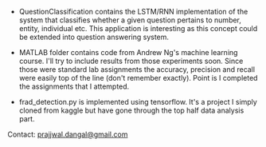 * QuestionClassification contains the LSTM/RNN implementation of the system that classifies whether a given question pertains to number, entity, individual etc. This application is interesting as this concept could be extended into question answering system.

* MATLAB folder contains code from Andrew Ng's machine learning course. I'll try to include results from those experiments soon. Since those were standard lab assignments the accuracy, precision and recall were easily top of the line (don't remember exactly). Point is I completed the assignments that I attempted.

* frad_detection.py is implemented using tensorflow. It's a project I simply cloned from kaggle but have gone through the top half data analysis part. 


Contact: prajjwal.dangal@gmail.com
